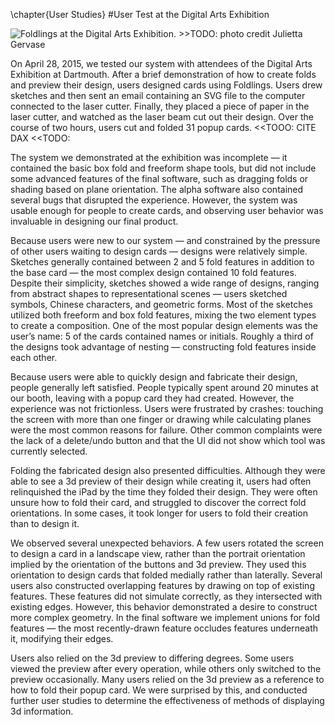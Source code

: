 \chapter{User Studies}
#User Test at the	 Digital Arts Exhibition 

![Foldlings at the Digital Arts Exhibition. **>>TODO: photo credit Julietta Gervase**](figures/50_User_Study_Dax/dax_facebook_credit_Julietta_Gervase)

On April 28, 2015, we tested our system with attendees of the Digital Arts Exhibition at Dartmouth. After a brief demonstration of how to create folds and preview their design, users designed cards using Foldlings.  Users drew sketches and then sent an email containing an SVG file to the computer connected to the laser cutter.  Finally, they placed a piece of paper in the laser cutter, and watched as the laser beam cut out their design.  Over the course of two hours, users cut and folded 31 popup cards. <<TOOO: CITE DAX <<TODO:

The system we demonstrated at the exhibition was incomplete — it contained the basic box fold and freeform shape tools, but did not include some advanced features of the final software, such as dragging folds or shading based on plane orientation.  The alpha software also contained several bugs that disrupted the experience.  However, the system was usable enough for people to create cards, and observing user behavior was invaluable in designing our final product.

Because users were new to our system — and constrained by the pressure of other users waiting to design cards — designs were relatively simple. Sketches generally contained between 2 and 5 fold features in addition to the base card — the most complex design contained 10 fold features.  Despite their simplicity, sketches showed a wide range of designs, ranging from abstract shapes to representational scenes — users sketched symbols, Chinese characters, and geometric forms.  Most of the sketches utilized both freeform and box fold features, mixing the two element types to create a composition.  One of the most popular design elements was the user’s name: 5 of the cards contained names or initials.  Roughly a third of the designs took advantage of nesting — constructing fold features inside each other.  

Because users were able to quickly design and fabricate their design, people generally left satisfied.  People typically spent around 20 minutes at our booth, leaving with a popup card they had created.  However, the experience was not frictionless. Users were frustrated by crashes: touching the screen with more than one finger or drawing while calculating planes were the most common reasons for failure.  Other common complaints were the lack of a delete/undo button and that the UI did not show which tool was currently selected.

Folding the fabricated design also presented difficulties.  Although they were able to see a 3d preview of their design while creating it, users had often relinquished the iPad by the time they folded their design.  They were often unsure how to fold their card, and struggled to discover the correct fold orientations.  In some cases, it took longer for users to fold their creation than to design it.

We observed several unexpected behaviors.  A few users rotated the screen to design a card in a landscape view, rather than the portrait orientation implied by the orientation of the buttons and 3d preview.  They used this orientation to design cards that folded medially rather than laterally.  Several users also constructed overlapping features by drawing on top of existing features.  These features did not simulate correctly, as they intersected with existing edges.  However, this behavior demonstrated a desire to construct more complex geometry.  In the final software we implement unions for fold features  — the most recently-drawn feature occludes features underneath it, modifying their edges.  

Users also relied on the 3d preview to differing degrees.  Some users viewed the preview after every operation, while others only switched to the preview occasionally. Many users relied on the 3d preview as a reference to how to fold their popup card. We were surprised by this, and conducted further user studies to determine the effectiveness of methods of displaying 3d information. 
